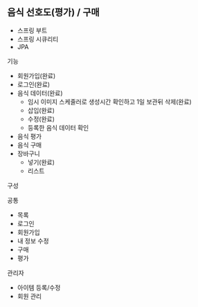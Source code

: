 ## 음식 선호도(평가) / 구매

- 스프링 부트
- 스프링 시큐리티
- JPA

기능
- 회원가입(완료)
- 로그인(완료)
- 음식 데이터(완료)
  - 임시 이미지 스케줄러로 생성시간 확인하고 1일 보관뒤 삭제(완료)
  - 삽입(완료)
  - 수정(완료)
  - 등록한 음식 데이터 확인
- 음식 평가
- 음식 구매
- 장바구니
  - 넣기(완료)
  - 리스트

구성

공통
- 목록
- 로그인
- 회원가입
- 내 정보 수정
- 구매
- 평가

관리자
- 아이템 등록/수정
- 회원 관리